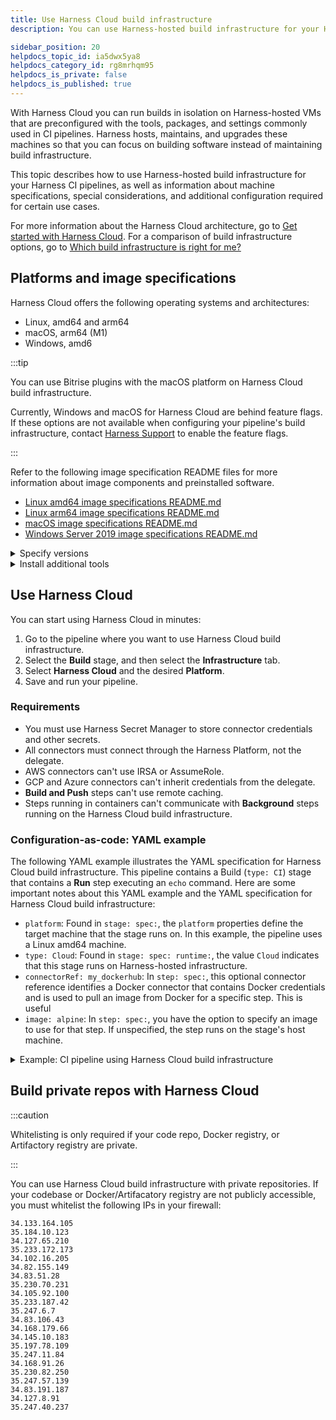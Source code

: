 ```yaml
---
title: Use Harness Cloud build infrastructure
description: You can use Harness-hosted build infrastructure for your Harness CI pipelines.

sidebar_position: 20
helpdocs_topic_id: ia5dwx5ya8
helpdocs_category_id: rg8mrhqm95
helpdocs_is_private: false
helpdocs_is_published: true
---
```


With Harness Cloud you can run builds in isolation on Harness-hosted VMs that are preconfigured with the tools, packages, and settings commonly used in CI pipelines. Harness hosts, maintains, and upgrades these machines so that you can focus on building software instead of maintaining build infrastructure.

This topic describes how to use Harness-hosted build infrastructure for your Harness CI pipelines, as well as information about machine specifications, special considerations, and additional configuration required for certain use cases.

For more information about the Harness Cloud architecture, go to [Get started with Harness Cloud](../../ci-quickstarts/hosted-builds-on-virtual-machines-quickstart.md). For a comparison of build infrastructure options, go to [Which build infrastructure is right for me?](./which-build-infrastructure-is-right-for-me.md)

## Platforms and image specifications

Harness Cloud offers the following operating systems and architectures:

* Linux, amd64 and arm64
* macOS, arm64 (M1)
* Windows, amd6

:::tip

You can use Bitrise plugins with the macOS platform on Harness Cloud build infrastructure.

Currently, Windows and macOS for Harness Cloud are behind feature flags. If these options are not available when configuring your pipeline's build infrastructure, contact [Harness Support](mailto:support@harness.io) to enable the feature flags.

:::

Refer to the following image specification README files for more information about image components and preinstalled software.

* [Linux amd64 image specifications README.md](https://github.com/wings-software/harness-docs/blob/main/harness-cloud/Linux-amd/Ubuntu2204-Readme.md)
* [Linux arm64 image specifications README.md](https://github.com/wings-software/harness-docs/blob/main/harness-cloud/Linux-arm/Ubuntu2204-Readme.md)
* [macOS image specifications README.md](https://github.com/wings-software/harness-docs/blob/main/harness-cloud/macos-12-Readme.md)
* [Windows Server 2019 image specifications README.md](https://github.com/wings-software/harness-docs/blob/main/harness-cloud/Windows2019-Readme.md)

<details>
<summary>Specify versions</summary>

If there are multiple versions of a tool installed, you can specify the version to use, as demonstrated in the following YAML example where a Java version is specified.

```yaml
 pipeline:
  identifier: ci_pipeline
  name: "pipeline with multi tool java success"
  stages:
    - stage:
        identifier: multi_tool_java_success
        name: multi tool java success
        type: CI
        spec:
          execution:
            steps:
              - step:
                  identifier: install_java
                  name: intall java version 17
                  type: Action
                  spec:
                    uses: actions/setup-java@v3
                    with:
                      distribution: 'zulu' # See 'Supported distributions' for available options
                      java-version: '17'
              - step:
                  identifier: java_ver_check
                  name: java version check
                  type: Run
                  spec:
                    shell: Bash
                    command: |
                      JAVA_VER=$(java -version 2>&1 | head -1 | cut -d'"' -f2 | sed '/^1\./s///' | cut -d'.' -f1)
                      if [[ $JAVA_VER == 17 ]]; then
                        echo successfully installed $JAVA_VER
                      else
                        exit 1
                      fi
          infrastructure:
            type: VM
            spec:
              type: Pool
              spec:
                identifier: test
          cloneCodebase: false
```

</details>

<details>
<summary>Install additional tools</summary>

If your build requires a tool that isn't already available on the VM, you can use a step, such as a **Run** step or **Background** step, to install it directly or run it in a Docker image. An additional Docker image is used in the [configuration-as-code YAML example](#configuration-as-code-yaml-example).

However, note that steps running in containers can't communicate with [Background steps](../../ci-technical-reference/background-step-settings.md) running on the Harness Cloud build infrastructure, because they do not have a common host.

</details>

## Use Harness Cloud

You can start using Harness Cloud in minutes:

1. Go to the pipeline where you want to use Harness Cloud build infrastructure.
2. Select the **Build** stage, and then select the **Infrastructure** tab.
3. Select **Harness Cloud** and the desired **Platform**.
4. Save and run your pipeline.

### Requirements

* You must use Harness Secret Manager to store connector credentials and other secrets.
* All connectors must connect through the Harness Platform, not the delegate.
* AWS connectors can't use IRSA or AssumeRole.
* GCP and Azure connectors can't inherit credentials from the delegate.
* **Build and Push** steps can't use remote caching.
* Steps running in containers can't communicate with **Background** steps running on the Harness Cloud build infrastructure.

### Configuration-as-code: YAML example

The following YAML example illustrates the YAML specification for Harness Cloud build infrastructure. This pipeline contains a Build (`type: CI`) stage that contains a __Run__ step executing an `echo` command. Here are some important notes about this YAML example and the YAML specification for Harness Cloud build infrastructure:

* `platform`: Found in `stage: spec:`, the `platform` properties define the target machine that the stage runs on. In this example, the pipeline uses a Linux amd64 machine.
* `type: Cloud`: Found in `stage: spec: runtime:`, the value `Cloud` indicates that this stage runs on Harness-hosted infrastructure.
* `connectorRef: my_dockerhub`: In `step: spec:`, this optional connector reference identifies a Docker connector that contains Docker credentials and is used to pull an image from Docker for a specific step. This is useful
* `image: alpine`: In `step: spec:`, you have the option to specify an image to use for that step. If unspecified, the step runs on the stage's host machine.

<details>
<summary>Example: CI pipeline using Harness Cloud build infrastructure</summary>

```yaml
 pipeline:
  projectIdentifier: Docs
  orgIdentifier: default
  identifier: Hello_World
  name: Hello World
  properties:
    ci:
      codebase:
        connectorRef: account.Github
        repoName: keen-software/jhttp
        build: <+input>
  stages:
    - stage:
        name: Print welcome message
        identifier: welcome_message
        type: CI
        spec:
          cloneCodebase: true
          platform: // Platform properties describe the target machine required by this stage.
            os: Linux
            arch: Amd64
          runtime:
            type: Cloud // This build runs on Harness-provided infrastructure.
            spec: {}
          execution:
            steps:
              - step:
                  type: Run
                  name: Welcome
                  identifier: Welcome
                  spec:
                    connectorRef: my_dockerhub // (Optional) The Docker connectors hold your Docker credentials to pull the image from Docker.
                    image: alpine // (Optional) If no image is specified, the step runs on the host machine,
                    shell: Sh
                    command: Echo "Welcome to Harness CI"
```

</details>

## Build private repos with Harness Cloud

:::caution

Whitelisting is only required if your code repo, Docker registry, or Artifactory registry are private.

:::

You can use Harness Cloud build infrastructure with private repositories. If your codebase or Docker/Artifacatory registry are not publicly accessible, you must whitelist the following IPs in your firewall:

```text
34.133.164.105
35.184.10.123
34.127.65.210
35.233.172.173
34.102.16.205
34.82.155.149
34.83.51.28
35.230.70.231
34.105.92.100
35.233.187.42
35.247.6.7
34.83.106.43
34.168.179.66
34.145.10.183
35.197.78.109
35.247.11.84
34.168.91.26
35.230.82.250
35.247.57.139
34.83.191.187
34.127.8.91
35.247.40.237
```
